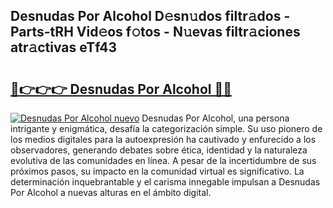 ## Desnudas Por Alcohol D𝚎sn𝚞dos filtr𝚊dos - Parts-tRH Vid𝚎os f𝚘tos - N𝚞evas filtr𝚊ciones atr𝚊ctivas eTf43

# <h2><a href="http://mbcatry.tromn.icu/?c=Desnudas+Por+Alcohol">🔗👉👉👉 Desnudas Por Alcohol 🔗🔗</a></h2>

[![Desnudas Por Alcohol nuevo](https://i.imgur.com/pEAQMta.gif)](http://mbcatry.tromn.icu/?c=Desnudas+Por+Alcohol)
Desnudas Por Alcohol, una persona intrigante y enigmática, desafía la categorización simple. Su uso pionero de los medios digitales para la autoexpresión ha cautivado y enfurecido a los observadores, generando debates sobre ética, identidad y la naturaleza evolutiva de las comunidades en línea. A pesar de la incertidumbre de sus próximos pasos, su impacto en la comunidad virtual es significativo. La determinación inquebrantable y el carisma innegable impulsan a Desnudas Por Alcohol a nuevas alturas en el ámbito digital.
